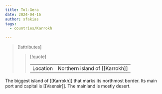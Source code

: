 ```yaml
---
title: Tol-Gera
date: 2024-04-16
author: sfakias
tags:
  - countries/Karrokh

---
```

> [!attributes]
> 
> > [!quote]
> >
> > | | |
> > | --- | --- |
> > | Location | Northern island of [[Karrokh]] |

The biggest island of [[Karrokh]] that marks its northmost border. Its main port and capital is [[Vaensir]]. The mainland is mostly desert.